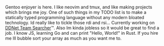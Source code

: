 Gentoo enjoyer is here. I like neovim and tmux, and like making projects which brings me joy.
One of such things in my TODO list is to make a statically typed programming language without any modern bloated technology.
Id really like to tickle those rdi and rsi... 
Currently working on [DDNet Team Searcher](https://github.com/DDNet-Team-Searcher)™.
Also Im kinda jobless so it would be great to find a job. I know JS, learning Go and can print "Hello, World!" in Rust.
If you hire me Ill bubble sort your array as much as you want me to.
